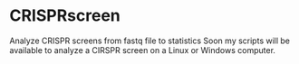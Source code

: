 # CRISPRscreen
Analyze CRISPR screens from fastq file to statistics
Soon my scripts will be available to analyze a CIRSPR screen on a Linux or Windows computer.
